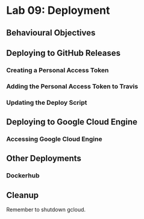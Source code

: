 # Lab 09: Deployment

## Behavioural Objectives

## Deploying to GitHub Releases

### Creating a Personal Access Token

### Adding the Personal Access Token to Travis

### Updating the Deploy Script

## Deploying to Google Cloud Engine

### Accessing Google Cloud Engine

## Other Deployments

### Dockerhub

## Cleanup

Remember to shutdown gcloud.